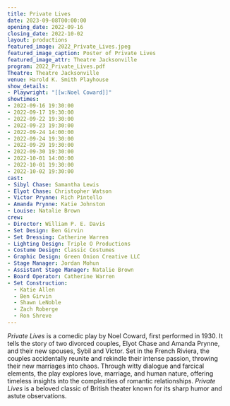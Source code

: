 ```yaml
---
title: Private Lives
date: 2023-09-08T00:00:00
opening_date: 2022-09-16
closing_date: 2022-10-02
layout: productions
featured_image: 2022_Private_Lives.jpeg
featured_image_caption: Poster of Private Lives
featured_image_attr: Theatre Jacksonville
program: 2022_Private_Lives.pdf
Theatre: Theatre Jacksonville
venue: Harold K. Smith Playhouse
show_details:
- Playwright: "[[w:Noel Coward]]"
showtimes:
- 2022-09-16 19:30:00
- 2022-09-17 19:30:00
- 2022-09-22 19:30:00
- 2022-09-23 19:30:00
- 2022-09-24 14:00:00
- 2022-09-24 19:30:00
- 2022-09-29 19:30:00
- 2022-09-30 19:30:00
- 2022-10-01 14:00:00
- 2022-10-01 19:30:00
- 2022-10-02 19:30:00
cast:
- Sibyl Chase: Samantha Lewis
- Elyot Chase: Christopher Watson
- Victor Prynne: Rich Pintello
- Amanda Prynne: Katie Johnston
- Louise: Natalie Brown
crew:
- Director: William P. E. Davis
- Set Design: Ben Girvin
- Set Dressing: Catherine Warren
- Lighting Design: Triple O Productions
- Costume Design: Classic Costumes
- Graphic Design: Green Onion Creative LLC
- Stage Manager: Jordan Mohun
- Assistant Stage Manager: Natalie Brown
- Board Operator: Catherine Warren
- Set Construction:
  - Katie Allen
  - Ben Girvin
  - Shawn LeNoble
  - Zach Roberge
  - Ron Shreve
---
```

*Private Lives* is a comedic play by Noel Coward, first performed in 1930. It tells the story of two divorced couples, Elyot Chase and Amanda Prynne, and their new spouses, Sybil and Victor. Set in the French Riviera, the couples accidentally reunite and rekindle their intense passion, throwing their new marriages into chaos. Through witty dialogue and farcical elements, the play explores love, marriage, and human nature, offering timeless insights into the complexities of romantic relationships. *Private Lives* is a beloved classic of British theater known for its sharp humor and astute observations.